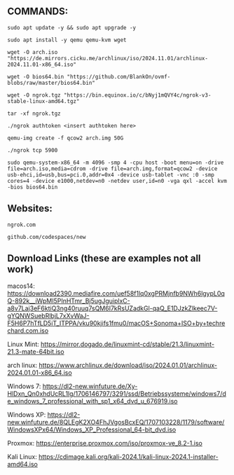 ## COMMANDS:

```
sudo apt update -y && sudo apt upgrade -y
```

```
sudo apt install -y qemu qemu-kvm wget
```

```
wget -O arch.iso "https://de.mirrors.cicku.me/archlinux/iso/2024.11.01/archlinux-2024.11.01-x86_64.iso"
```

```
wget -O bios64.bin "https://github.com/BlankOn/ovmf-blobs/raw/master/bios64.bin"
```

```
wget -O ngrok.tgz "https://bin.equinox.io/c/bNyj1mQVY4c/ngrok-v3-stable-linux-amd64.tgz"
```

```
tar -xf ngrok.tgz
```

```
./ngrok authtoken <insert authtoken here>
```

```
qemu-img create -f qcow2 arch.img 50G
```

```
./ngrok tcp 5900
```

```
sudo qemu-system-x86_64 -m 4096 -smp 4 -cpu host -boot menu=on -drive file=arch.iso,media=cdrom -drive file=arch.img,format=qcow2 -device usb-ehci,id=usb,bus=pci.0,addr=0x4 -device usb-tablet -vnc :0 -smp cores=4 -device e1000,netdev=n0 -netdev user,id=n0 -vga qxl -accel kvm -bios bios64.bin
```

## Websites:

```
ngrok.com
```

```
github.com/codespaces/new
```


## Download Links (these are examples not all work)

macos14:
https://download2390.mediafire.com/uef58f1lq0xgPRMjnfb9NWh6lgypL0qQ-892k__iWpMI5PInHTmr_Bj5ugJguiplxC-a8v7Laj3eF6ktiQ3ng40ruuq7sQM6I7kRsUZadkGl-qaQ_E1DJzkZlkeec7V-gYQNWSuebRlbjL7xXvWaJ-F5H6P7hTfLD5iT_ITPPA/vku90kjifs1fmu0/macOS+Sonoma+ISO+by+techrechard.com.iso

Linux Mint:
https://mirror.dogado.de/linuxmint-cd/stable/21.3/linuxmint-21.3-mate-64bit.iso

arch linux:
https://www.archlinux.de/download/iso/2024.01.01/archlinux-2024.01.01-x86_64.iso

Windows 7:
https://dl2-new.winfuture.de/Xy-HlDxn_Qn0xhdUcRL1lg/1706146797/3291/ssd/Betriebssysteme/windows7/de_windows_7_professional_with_sp1_x64_dvd_u_676919.iso

Windows XP:
https://dl2-new.winfuture.de/8QLEgK2XO4FhJVgosBcxEQ/1707103228/1179/software/WindowsXPx64/Windows_XP_Professional_64-bit_dvd.iso

Proxmox:
https://enterprise.proxmox.com/iso/proxmox-ve_8.2-1.iso

Kali Linux:
https://cdimage.kali.org/kali-2024.1/kali-linux-2024.1-installer-amd64.iso
